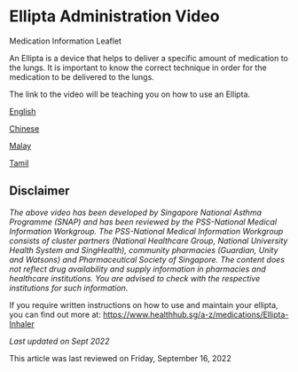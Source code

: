 # Ellipta Administration Video

Medication Information Leaflet

An Ellipta is a device that helps to deliver a specific amount of medication to the lungs. It is important to know the correct technique in order for the medication to be delivered to the lungs.

The link to the video will be teaching you on how to use an Ellipta.

[English](https://youtu.be/oLQL_Qy89W0)

[Chinese](https://youtu.be/cz2xh5LLv0A)

[Malay](https://youtu.be/3UU18cFBINU)

[Tamil](https://youtu.be/mR5DxUF_wAY)

Disclaimer
----------

*The above video has been developed by Singapore National Asthma Programme (SNAP) and has been reviewed by the PSS-National Medical Information Workgroup. The PSS-National Medical Information Workgroup consists of cluster partners (National Healthcare Group, National University Health System and SingHealth), community pharmacies (Guardian, Unity and Watsons) and Pharmaceutical Society of Singapore. The content does not reflect drug availability and supply information in pharmacies and healthcare institutions. You are advised to check with the respective institutions for such information.*

If you require written instructions on how to use and maintain your ellipta, you can find out more at: <https://www.healthhub.sg/a-z/medications/Ellipta-Inhaler>

*Last updated on Sept 2022*

This article was last reviewed on
Friday, September 16, 2022